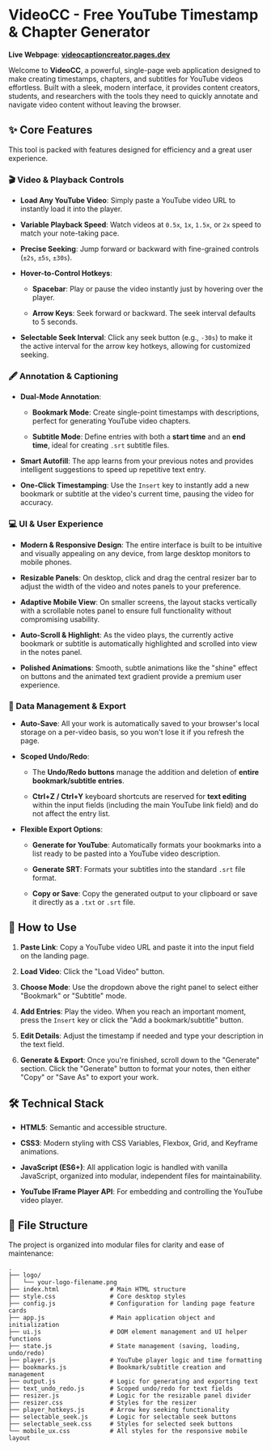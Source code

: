 
# VideoCC - Free YouTube Timestamp & Chapter Generator

**Live Webpage**: [**videocaptioncreator.pages.dev**](https://www.google.com/search?q=https://videocaptioncreator.pages.dev "null")

Welcome to **VideoCC**, a powerful, single-page web application designed to make creating timestamps, chapters, and subtitles for YouTube videos effortless. Built with a sleek, modern interface, it provides content creators, students, and researchers with the tools they need to quickly annotate and navigate video content without leaving the browser.

## ✨ Core Features

This tool is packed with features designed for efficiency and a great user experience.

### 🎬 Video & Playback Controls

-   **Load Any YouTube Video**: Simply paste a YouTube video URL to instantly load it into the player.
    
-   **Variable Playback Speed**: Watch videos at `0.5x`, `1x`, `1.5x`, or `2x` speed to match your note-taking pace.
    
-   **Precise Seeking**: Jump forward or backward with fine-grained controls (`±2s`, `±5s`, `±30s`).
    
-   **Hover-to-Control Hotkeys**:
    
    -   **Spacebar**: Play or pause the video instantly just by hovering over the player.
        
    -   **Arrow Keys**: Seek forward or backward. The seek interval defaults to 5 seconds.
        
-   **Selectable Seek Interval**: Click any seek button (e.g., `-30s`) to make it the active interval for the arrow key hotkeys, allowing for customized seeking.
    

### 🖋️ Annotation & Captioning

-   **Dual-Mode Annotation**:
    
    -   **Bookmark Mode**: Create single-point timestamps with descriptions, perfect for generating YouTube video chapters.
        
    -   **Subtitle Mode**: Define entries with both a **start time** and an **end time**, ideal for creating `.srt` subtitle files.
        
-   **Smart Autofill**: The app learns from your previous notes and provides intelligent suggestions to speed up repetitive text entry.
    
-   **One-Click Timestamping**: Use the `Insert` key to instantly add a new bookmark or subtitle at the video's current time, pausing the video for accuracy.
    

### 💻 UI & User Experience

-   **Modern & Responsive Design**: The entire interface is built to be intuitive and visually appealing on any device, from large desktop monitors to mobile phones.
    
-   **Resizable Panels**: On desktop, click and drag the central resizer bar to adjust the width of the video and notes panels to your preference.
    
-   **Adaptive Mobile View**: On smaller screens, the layout stacks vertically with a scrollable notes panel to ensure full functionality without compromising usability.
    
-   **Auto-Scroll & Highlight**: As the video plays, the currently active bookmark or subtitle is automatically highlighted and scrolled into view in the notes panel.
    
-   **Polished Animations**: Smooth, subtle animations like the "shine" effect on buttons and the animated text gradient provide a premium user experience.
    

### 💾 Data Management & Export

-   **Auto-Save**: All your work is automatically saved to your browser's local storage on a per-video basis, so you won't lose it if you refresh the page.
    
-   **Scoped Undo/Redo**:
    
    -   The **Undo/Redo buttons** manage the addition and deletion of **entire bookmark/subtitle entries**.
        
    -   **Ctrl+Z / Ctrl+Y** keyboard shortcuts are reserved for **text editing** within the input fields (including the main YouTube link field) and do not affect the entry list.
        
-   **Flexible Export Options**:
    
    -   **Generate for YouTube**: Automatically formats your bookmarks into a list ready to be pasted into a YouTube video description.
        
    -   **Generate SRT**: Formats your subtitles into the standard `.srt` file format.
        
    -   **Copy or Save**: Copy the generated output to your clipboard or save it directly as a `.txt` or `.srt` file.
        

## 🚀 How to Use

1.  **Paste Link**: Copy a YouTube video URL and paste it into the input field on the landing page.
    
2.  **Load Video**: Click the "Load Video" button.
    
3.  **Choose Mode**: Use the dropdown above the right panel to select either "Bookmark" or "Subtitle" mode.
    
4.  **Add Entries**: Play the video. When you reach an important moment, press the `Insert` key or click the "Add a bookmark/subtitle" button.
    
5.  **Edit Details**: Adjust the timestamp if needed and type your description in the text field.
    
6.  **Generate & Export**: Once you're finished, scroll down to the "Generate" section. Click the "Generate" button to format your notes, then either "Copy" or "Save As" to export your work.
    

## 🛠️ Technical Stack

-   **HTML5**: Semantic and accessible structure.
    
-   **CSS3**: Modern styling with CSS Variables, Flexbox, Grid, and Keyframe animations.
    
-   **JavaScript (ES6+)**: All application logic is handled with vanilla JavaScript, organized into modular, independent files for maintainability.
    
-   **YouTube IFrame Player API**: For embedding and controlling the YouTube video player.
    

## 📂 File Structure

The project is organized into modular files for clarity and ease of maintenance:

```
.
├── logo/
│   └── your-logo-filename.png
├── index.html              # Main HTML structure
├── style.css               # Core desktop styles
├── config.js               # Configuration for landing page feature cards
├── app.js                  # Main application object and initialization
├── ui.js                   # DOM element management and UI helper functions
├── state.js                # State management (saving, loading, undo/redo)
├── player.js               # YouTube player logic and time formatting
├── bookmarks.js            # Bookmark/subtitle creation and management
├── output.js               # Logic for generating and exporting text
├── text_undo_redo.js       # Scoped undo/redo for text fields
├── resizer.js              # Logic for the resizable panel divider
├── resizer.css             # Styles for the resizer
├── player_hotkeys.js       # Arrow key seeking functionality
├── selectable_seek.js      # Logic for selectable seek buttons
├── selectable_seek.css     # Styles for selected seek buttons
└── mobile_ux.css           # All styles for the responsive mobile layout
```
